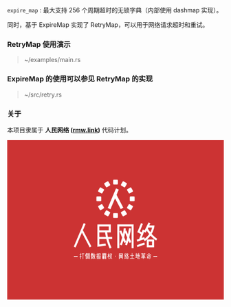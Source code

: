 `expire_map` : 最大支持 256 个周期超时的无锁字典（内部使用 dashmap 实现）。

同时，基于 ExpireMap 实现了 RetryMap，可以用于网络请求超时和重试。

### RetryMap 使用演示

> ~/examples/main.rs

### ExpireMap 的使用可以参见 RetryMap 的实现

> ~/src/retry.rs

### 关于

本项目隶属于 **人民网络 ([rmw.link](//rmw.link))** 代码计划。

![人民网络海报](https://raw.githubusercontent.com/rmw-link/logo/master/rmw.red.bg.svg)
